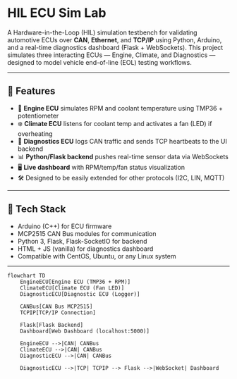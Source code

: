 # HIL ECU Sim Lab

A Hardware-in-the-Loop (HIL) simulation testbench for validating automotive ECUs over **CAN**, **Ethernet**, and **TCP/IP** using Python, Arduino, and a real-time diagnostics dashboard (Flask + WebSockets). This project simulates three interacting ECUs — Engine, Climate, and Diagnostics — designed to model vehicle end-of-line (EOL) testing workflows.

---

## 🚦 Features

- 🧠 **Engine ECU** simulates RPM and coolant temperature using TMP36 + potentiometer
- ❄️ **Climate ECU** listens for coolant temp and activates a fan (LED) if overheating
- 🧪 **Diagnostics ECU** logs CAN traffic and sends TCP heartbeats to the UI backend
- 📊 **Python/Flask backend** pushes real-time sensor data via WebSockets
- 🖥️ **Live dashboard** with RPM/temp/fan status visualization
- 🛠️ Designed to be easily extended for other protocols (I2C, LIN, MQTT)

---

## 🧰 Tech Stack

- Arduino (C++) for ECU firmware
- MCP2515 CAN Bus modules for communication
- Python 3, Flask, Flask-SocketIO for backend
- HTML + JS (vanilla) for diagnostics dashboard
- Compatible with CentOS, Ubuntu, or any Linux system

---

```mermaid
flowchart TD
    EngineECU[Engine ECU (TMP36 + RPM)]
    ClimateECU[Climate ECU (Fan LED)]
    DiagnosticECU[Diagnostic ECU (Logger)]

    CANBus[CAN Bus MCP2515]
    TCPIP[TCP/IP Connection]

    Flask[Flask Backend]
    Dashboard[Web Dashboard (localhost:5000)]

    EngineECU -->|CAN| CANBus
    ClimateECU -->|CAN| CANBus
    DiagnosticECU -->|CAN| CANBus

    DiagnosticECU -->|TCP| TCPIP --> Flask -->|WebSocket| Dashboard


